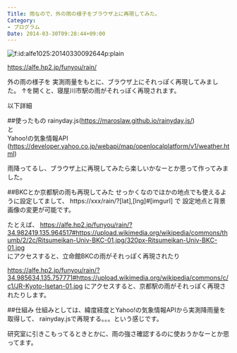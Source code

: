 ```yaml
---
Title: 雨なので、外の雨の様子をブラウザ上に再現してみた。
Category:
- プログラム
Date: 2014-03-30T09:28:44+09:00
---
```





<span ><img src="https://cdn-ak.f.st-hatena.com/images/fotolife/a/alfe1025/20140330/20140330092644.png" alt="f:id:alfe1025:20140330092644p:plain" title="f:id:alfe1025:20140330092644p:plain" class="hatena-fotolife" itemprop="image"></span>


https://alfe.hp2.jp/funyou/rain/

外の雨の様子を 実測雨量をもとに、ブラウザ上にそれっぽく再現してみました。
↑を開くと、寝屋川市駅の雨がそれっぽく再現されます。

以下詳細


<!-- more -->



##使ったもの
rainyday.js(https://maroslaw.github.io/rainyday.js/)  
と  
Yahoo!の気象情報API (https://developer.yahoo.co.jp/webapi/map/openlocalplatform/v1/weather.html)

雨降ってるし、ブラウザ上に再現してみたら楽しいかなーとか思って作ってみました。

##BKCとか京都駅の雨も再現してみた
せっかくなのでほかの地点でも使えるように設定してまして、
https://xxx/rain/?[lat],[lng]#[imgurl] で 設定地点と背景画像の変更が可能です。

たとえば、
https://alfe.hp2.jp/funyou/rain/?34.982419,135.964517#https://upload.wikimedia.org/wikipedia/commons/thumb/2/2c/Ritsumeikan-Univ-BKC-01.jpg/320px-Ritsumeikan-Univ-BKC-01.jpg  
にアクセスすると、立命館BKCの雨がそれっぽく再現されたり

https://alfe.hp2.jp/funyou/rain/?34.985634,135.757771#https://upload.wikimedia.org/wikipedia/commons/c/c1/JR-Kyoto-Isetan-01.jpg
にアクセスすると、京都駅の雨がそれっぽく再現されたりします。

##仕組み
仕組みとしては、緯度経度とYahoo!の気象情報APIから実測降雨量を取得して、
rainyday.jsで再現する。。。という感じです。


研究室に引きこもってるときとかに、雨の強さ確認するのに使おうかなーとか思ってます。
